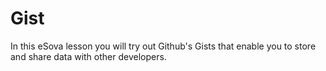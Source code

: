 # Gist

In this eSova lesson you will try out Github's Gists that enable you to store and share data with other developers.
